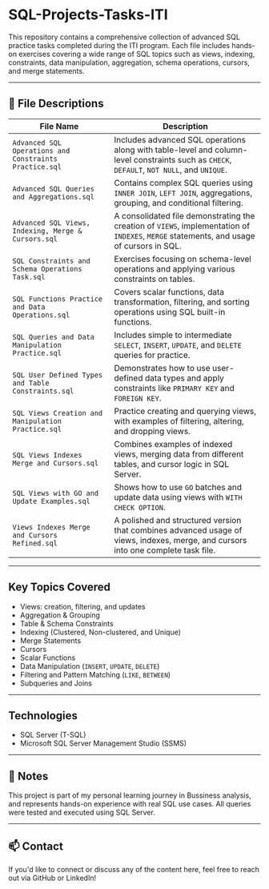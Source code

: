 # SQL-Projects-Tasks-ITI

This repository contains a comprehensive collection of advanced SQL practice tasks completed during the ITI program. Each file includes hands-on exercises covering a wide range of SQL topics such as views, indexing, constraints, data manipulation, aggregation, schema operations, cursors, and merge statements.

---

## 📁 File Descriptions

| File Name | Description |
|----------|-------------|
| `Advanced SQL Operations and Constraints Practice.sql` | Includes advanced SQL operations along with table-level and column-level constraints such as `CHECK`, `DEFAULT`, `NOT NULL`, and `UNIQUE`. |
| `Advanced SQL Queries and Aggregations.sql` | Contains complex SQL queries using `INNER JOIN`, `LEFT JOIN`, aggregations, grouping, and conditional filtering. |
| `Advanced SQL Views, Indexing, Merge & Cursors.sql` | A consolidated file demonstrating the creation of `VIEWS`, implementation of `INDEXES`, `MERGE` statements, and usage of cursors in SQL. |
| `SQL Constraints and Schema Operations Task.sql` | Exercises focusing on schema-level operations and applying various constraints on tables. |
| `SQL Functions Practice and Data Operations.sql` | Covers scalar functions, data transformation, filtering, and sorting operations using SQL built-in functions. |
| `SQL Queries and Data Manipulation Practice.sql` | Includes simple to intermediate `SELECT`, `INSERT`, `UPDATE`, and `DELETE` queries for practice. |
| `SQL User Defined Types and Table Constraints.sql` | Demonstrates how to use user-defined data types and apply constraints like `PRIMARY KEY` and `FOREIGN KEY`. |
| `SQL Views Creation and Manipulation Practice.sql` | Practice creating and querying views, with examples of filtering, altering, and dropping views. |
| `SQL Views Indexes Merge and Cursors.sql` | Combines examples of indexed views, merging data from different tables, and cursor logic in SQL Server. |
| `SQL Views with GO and Update Examples.sql` | Shows how to use `GO` batches and update data using views with `WITH CHECK OPTION`. |
| `Views Indexes Merge and Cursors Refined.sql` | A polished and structured version that combines advanced usage of views, indexes, merge, and cursors into one complete task file. |

---

## Key Topics Covered

- Views: creation, filtering, and updates
- Aggregation & Grouping
- Table & Schema Constraints
- Indexing (Clustered, Non-clustered, and Unique)
- Merge Statements
- Cursors
- Scalar Functions
- Data Manipulation (`INSERT`, `UPDATE`, `DELETE`)
- Filtering and Pattern Matching (`LIKE`, `BETWEEN`)
- Subqueries and Joins

---

##  Technologies

- SQL Server (T-SQL)
- Microsoft SQL Server Management Studio (SSMS)

---

## 📌 Notes

This project is part of my personal learning journey in Bussiness analysis, and represents hands-on experience with real SQL use cases. All queries were tested and executed using SQL Server.

---

## 📫 Contact

If you'd like to connect or discuss any of the content here, feel free to reach out via GitHub or LinkedIn!

